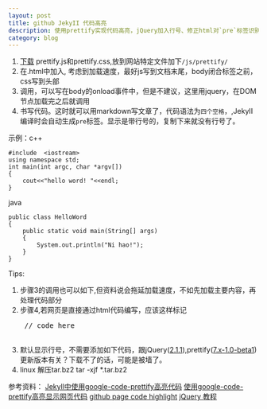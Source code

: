 ```yaml
---
layout: post
title: github JekyII 代码高亮 
description: 使用prettify实现代码高亮，jQuery加入行号、修正html对`pre`标签识别问题
category: blog 
---
```


1. [下载](https://code.google.com/p/google-code-prettify/) prettify.js和prettify.css,放到网站特定文件加下`/js/prettify/`
2. 在.html中加入, 考虑到加载速度，最好js写到文档末尾，body闭合标签之前，css写到头部
    <link href="/js/prettify/prettify.css" rel="stylesheet" type="text/css">
    <script type="text/javascript" src="/js/prettify/prettify.js"></script>
3. 调用，可以写在body的onload事件中，但是不建议，这里用jquery，在DOM节点加载完之后就调用
    <script type="text/javascript">
    //hihtlight
    $(window).load(function () {
            prettyPrint();
            })
    </script>
4. 书写代码。这时就可以用markdown写文章了，代码语法为`四个空格`，,JekyII编译时会自动生成`pre`标签。显示是带行号的，复制下来就没有行号了。

示例：c++

	#include  <iostream>
	using namespace std;
	int main(int argc, char *argv[])
	{
	    cout<<"hello word! "<<endl;
	}
	
java

    public class HelloWord
    {
        public static void main(String[] args)
        {   
            System.out.println("Ni hao!");
        }      
    }

Tips:

1. 步骤3的调用也可以如下,但资料说会拖延加载速度，不如先加载主要内容，再处理代码部分
    <body onload="prettyPrint()">
2. 步骤4,若网页是直接通过html代码编写，应该这样标记
    <pre class="prettyprint">
    // code here
    </pre>
3. 默认显示行号，不需要添加如下代码，跟jQuery([2.1.1](http://code.jquery.com/jquery-2.1.1.min.js)),prettify([7.x-1.0-beta1](http://ftp.drupal.org/files/projects/prettify-7.x-1.0-beta1.zip))更新版本有关？下载不了的话，可能是被墙了。
    <script type="text/javascript">
    $(window).load(function () {
            $("pre").addClass("prettyprint linenums");
            })
    </script>
4. linux 解压tar.bz2
    tar -xjf *.tar.bz2

参考资料：
[Jekyll中使用google-code-prettify高亮代码](http://blog.evercoding.net/2013/02/27/highlight-code-with-google-code-prettify/)
[使用google-code-prettify高亮显示网页代码](http://www.cnblogs.com/changweihua/archive/2012/06/02/2531590.html)
[github page code highlight](http://dj-chen.com/blog%20construction/2012/11/24/github-page-code-highlight/)
[jQuery 教程](http://www.w3school.com.cn/jquery/index.asp)
